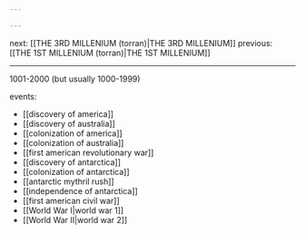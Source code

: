 ```yaml
---

---
```

next: [[THE 3RD MILLENIUM (torran)|THE 3RD MILLENIUM]]
previous: [[THE 1ST MILLENIUM (torran)|THE 1ST MILLENIUM]]

---
1001-2000 (but usually 1000-1999)

events:
- [[discovery of america]]
- [[discovery of australia]]
- [[colonization of america]]
- [[colonization of australia]]
- [[first american revolutionary war]]
- [[discovery of antarctica]]
- [[colonization of antarctica]]
- [[antarctic mythril rush]]
- [[independence of antarctica]]
- [[first american civil war]]
- [[World War I|world war 1]]
- [[World War II|world war 2]]